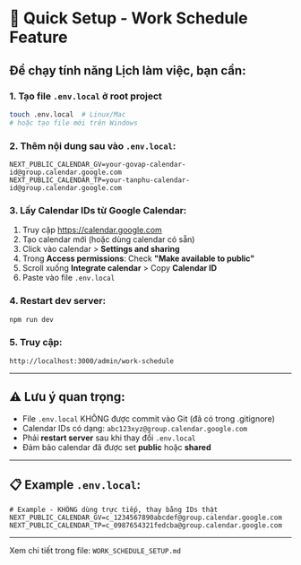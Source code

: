 # 🚀 Quick Setup - Work Schedule Feature

## Để chạy tính năng Lịch làm việc, bạn cần:

### 1. Tạo file `.env.local` ở root project

```bash
touch .env.local  # Linux/Mac
# hoặc tạo file mới trên Windows
```

### 2. Thêm nội dung sau vào `.env.local`:

```env
NEXT_PUBLIC_CALENDAR_GV=your-govap-calendar-id@group.calendar.google.com
NEXT_PUBLIC_CALENDAR_TP=your-tanphu-calendar-id@group.calendar.google.com
```

### 3. Lấy Calendar IDs từ Google Calendar:

1. Truy cập https://calendar.google.com
2. Tạo calendar mới (hoặc dùng calendar có sẵn)
3. Click vào calendar > **Settings and sharing**
4. Trong **Access permissions**: Check **"Make available to public"**
5. Scroll xuống **Integrate calendar** > Copy **Calendar ID**
6. Paste vào file `.env.local`

### 4. Restart dev server:

```bash
npm run dev
```

### 5. Truy cập:

```
http://localhost:3000/admin/work-schedule
```

---

## ⚠️ Lưu ý quan trọng:

- File `.env.local` KHÔNG được commit vào Git (đã có trong .gitignore)
- Calendar IDs có dạng: `abc123xyz@group.calendar.google.com`
- Phải **restart server** sau khi thay đổi `.env.local`
- Đảm bảo calendar đã được set **public** hoặc **shared**

---

## 📋 Example `.env.local`:

```env
# Example - KHÔNG dùng trực tiếp, thay bằng IDs thật
NEXT_PUBLIC_CALENDAR_GV=c_1234567890abcdef@group.calendar.google.com
NEXT_PUBLIC_CALENDAR_TP=c_0987654321fedcba@group.calendar.google.com
```

---

Xem chi tiết trong file: `WORK_SCHEDULE_SETUP.md`

